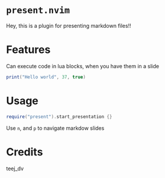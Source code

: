 # `present.nvim`

Hey, this is a plugin for presenting markdown files!!

# Features

Can execute code in lua blocks, when you have them in a slide

```lua
print("Hello world", 37, true)
```

# Usage

```lua
require("present").start_presentation {}
```

Use `n`, and `p` to navigate markdow slides

# Credits

teej_dv
